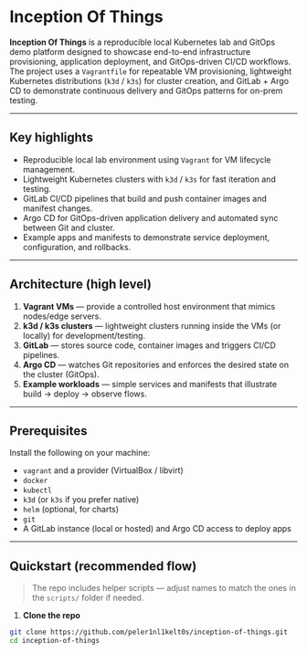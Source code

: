 # Inception Of Things

**Inception Of Things** is a reproducible local Kubernetes lab and GitOps demo platform designed to showcase end-to-end infrastructure provisioning, application deployment, and GitOps-driven CI/CD workflows. The project uses a `Vagrantfile` for repeatable VM provisioning, lightweight Kubernetes distributions (`k3d` / `k3s`) for cluster creation, and GitLab + Argo CD to demonstrate continuous delivery and GitOps patterns for on-prem testing.

---

## Key highlights
- Reproducible local lab environment using `Vagrant` for VM lifecycle management.  
- Lightweight Kubernetes clusters with `k3d` / `k3s` for fast iteration and testing.  
- GitLab CI/CD pipelines that build and push container images and manifest changes.  
- Argo CD for GitOps-driven application delivery and automated sync between Git and cluster.  
- Example apps and manifests to demonstrate service deployment, configuration, and rollbacks.

---

## Architecture (high level)
1. **Vagrant VMs** — provide a controlled host environment that mimics nodes/edge servers.  
2. **k3d / k3s clusters** — lightweight clusters running inside the VMs (or locally) for development/testing.  
3. **GitLab** — stores source code, container images and triggers CI/CD pipelines.  
4. **Argo CD** — watches Git repositories and enforces the desired state on the cluster (GitOps).  
5. **Example workloads** — simple services and manifests that illustrate build → deploy → observe flows.

---

## Prerequisites
Install the following on your machine:
- `vagrant` and a provider (VirtualBox / libvirt)  
- `docker`  
- `kubectl`  
- `k3d` (or `k3s` if you prefer native)  
- `helm` (optional, for charts)  
- `git`  
- A GitLab instance (local or hosted) and Argo CD access to deploy apps

---

## Quickstart (recommended flow)
> The repo includes helper scripts — adjust names to match the ones in the `scripts/` folder if needed.

1. **Clone the repo**
```bash
git clone https://github.com/peler1nl1kelt0s/inception-of-things.git
cd inception-of-things
